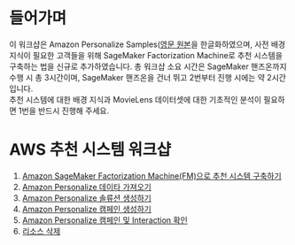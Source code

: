 # 들어가며 

이 워크샵은 Amazon Personalize Samples([영문 원본](https://github.com/aws-samples/amazon-personalize-samples/tree/master/getting_started)을 한글화하였으며, 
사전 배경 지식이 필요한 고객들을 위해 SageMaker Factorization Machine로 추천 시스템을 구축하는 법을 신규로 추가하였습니다. 
총 워크샵 소요 시간은 SageMaker 핸즈온까지 수행 시 총 3시간이며, SageMaker 핸즈온을 건너 뛰고 2번부터 진행 시에는 약 2시간입니다.<br>
추천 시스템에 대한 배경 지식과 MovieLens 데이터셋에 대한 기초적인 분석이 필요하면 1번을 반드시 진행해 주세요.

# AWS 추천 시스템 워크샵

1. [Amazon SageMaker Factorization Machine(FM)으로 추천 시스템 구축하기](0.Recommendation-System-FM-KNN.ipynb)
2. [Amazon Personalize 데이타 가져오기](1.Validating_and_Importing_User_Item_Interaction_Data.ipynb)
3. [Amazon Personalize 솔류션 생성하기](2.Creating_and_Evaluating_Solutions.ipynb)
4. [Amazon Personalize 캠페인 생성하기](3.Deploying_Campaigns.ipynb)
5. [Amazon Personalize 캠페인 및 Interaction 확인](4.View_Campaign_And_Interactions.ipynb)
6. [리소스 삭제](5.Cleanup.ipynb)